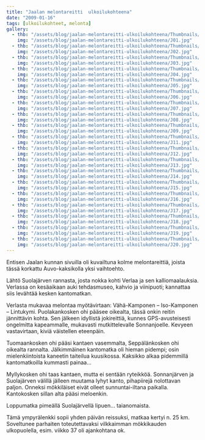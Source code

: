 ```yaml
---
title: "Jaalan melontareitti  ulkoilukohteena"
date: "2009-01-16"
tags: [ulkoilukohteet, melonta]
gallery:
  - thb: "/assets/blog/jaalan-melontareitti-ulkoilukohteena/Thumbnails/J01.jpg"
    img: "/assets/blog/jaalan-melontareitti-ulkoilukohteena/J01.jpg"
  - thb: "/assets/blog/jaalan-melontareitti-ulkoilukohteena/Thumbnails/J02.jpg"
    img: "/assets/blog/jaalan-melontareitti-ulkoilukohteena/J02.jpg"
  - thb: "/assets/blog/jaalan-melontareitti-ulkoilukohteena/Thumbnails/J03.jpg"
    img: "/assets/blog/jaalan-melontareitti-ulkoilukohteena/J03.jpg"
  - thb: "/assets/blog/jaalan-melontareitti-ulkoilukohteena/Thumbnails/J04.jpg"
    img: "/assets/blog/jaalan-melontareitti-ulkoilukohteena/J04.jpg"
  - thb: "/assets/blog/jaalan-melontareitti-ulkoilukohteena/Thumbnails/J05.jpg"
    img: "/assets/blog/jaalan-melontareitti-ulkoilukohteena/J05.jpg"
  - thb: "/assets/blog/jaalan-melontareitti-ulkoilukohteena/Thumbnails/J06.jpg"
    img: "/assets/blog/jaalan-melontareitti-ulkoilukohteena/J06.jpg"
  - thb: "/assets/blog/jaalan-melontareitti-ulkoilukohteena/Thumbnails/J07.jpg"
    img: "/assets/blog/jaalan-melontareitti-ulkoilukohteena/J07.jpg"
  - thb: "/assets/blog/jaalan-melontareitti-ulkoilukohteena/Thumbnails/J08.jpg"
    img: "/assets/blog/jaalan-melontareitti-ulkoilukohteena/J08.jpg"
  - thb: "/assets/blog/jaalan-melontareitti-ulkoilukohteena/Thumbnails/J09.jpg"
    img: "/assets/blog/jaalan-melontareitti-ulkoilukohteena/J09.jpg"
  - thb: "/assets/blog/jaalan-melontareitti-ulkoilukohteena/Thumbnails/J11.jpg"
    img: "/assets/blog/jaalan-melontareitti-ulkoilukohteena/J11.jpg"
  - thb: "/assets/blog/jaalan-melontareitti-ulkoilukohteena/Thumbnails/J12.jpg"
    img: "/assets/blog/jaalan-melontareitti-ulkoilukohteena/J12.jpg"
  - thb: "/assets/blog/jaalan-melontareitti-ulkoilukohteena/Thumbnails/J13.jpg"
    img: "/assets/blog/jaalan-melontareitti-ulkoilukohteena/J13.jpg"
  - thb: "/assets/blog/jaalan-melontareitti-ulkoilukohteena/Thumbnails/J14.jpg"
    img: "/assets/blog/jaalan-melontareitti-ulkoilukohteena/J14.jpg"
  - thb: "/assets/blog/jaalan-melontareitti-ulkoilukohteena/Thumbnails/J15.jpg"
    img: "/assets/blog/jaalan-melontareitti-ulkoilukohteena/J15.jpg"
  - thb: "/assets/blog/jaalan-melontareitti-ulkoilukohteena/Thumbnails/J16.jpg"
    img: "/assets/blog/jaalan-melontareitti-ulkoilukohteena/J16.jpg"
  - thb: "/assets/blog/jaalan-melontareitti-ulkoilukohteena/Thumbnails/J17.jpg"
    img: "/assets/blog/jaalan-melontareitti-ulkoilukohteena/J17.jpg"
  - thb: "/assets/blog/jaalan-melontareitti-ulkoilukohteena/Thumbnails/J18.jpg"
    img: "/assets/blog/jaalan-melontareitti-ulkoilukohteena/J18.jpg"
  - thb: "/assets/blog/jaalan-melontareitti-ulkoilukohteena/Thumbnails/J19.jpg"
    img: "/assets/blog/jaalan-melontareitti-ulkoilukohteena/J19.jpg"
  - thb: "/assets/blog/jaalan-melontareitti-ulkoilukohteena/Thumbnails/J20.jpg"
    img: "/assets/blog/jaalan-melontareitti-ulkoilukohteena/J20.jpg"
---
```


Entisen Jaalan kunnan sivuilla oli kuvailtuna kolme melontareittiä,
joista tässä korkattu Auvo-kaksikolla yksi vaihtoehto.

Lähtö Suolajärven rannasta, josta nokka kohti Verlaa ja sen
kalliomaalauksia. Verlassa on kesäaikaan auki tehdasmuseo, kahvio ja
viinipuoti; kannattaa siis levähtää kesken kantomatkan.

Verlasta mukavaa melontaa myötävirtaan: Vähä-Kamponen – Iso-Kamponen –
Lintukymi. Puolakankosken ohi pääsee oikealta, tässä onkin reitin
jännittävin kohta. Sen jälkeen idyllistä jokireittiä, kunnes
GPS-avusteisesti ongelmitta kapeammalle, mukavasti mutkittelevalle
Sonnanjoelle. Kevyeen vastavirtaan, kiviä väistellen eteenpäin.

Tuomaankosken ohi pääsi kantaen vasemmalta, Seppälänkosken ohi oikealta
rannalta. Jälkimmäinen kantomatka oli hieman pidempi; osin
mielenkiintoista kaneetin taiteilua kuusikossa. Kaksikko alkaa
pidemmillä kantomatkoilla kummasti painaa...

Myllykosken ohi taas kantaen, mutta ei sentään ryteikköä. Sonnanjärven
ja Suolajärven välillä jälleen muutama lyhyt kanto, pihapiirejä
nolottavan paljon. Onneksi mökkiläiset eivät olleet sunnuntai-iltana
paikalla. Kantokosken sillan alta pääsi meloenkin.

Loppumatka pimeällä Suolajärvellä lipuen... taianomaista.

Tämä ympyrälenkki sopii yhden päivän reissuksi, matkaa kertyi n. 25 km.
Soveltunee parhaiten toteutettavaksi vilkkaimman mökkikauden
ulkopuolella, esim. viikko 37 oli ajankohtana ok.
